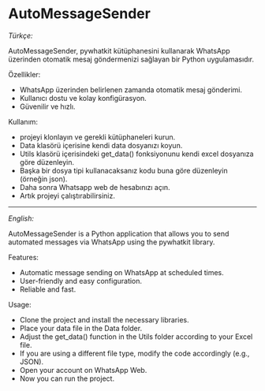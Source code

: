 # **AutoMessageSender**

  _Türkçe:_
  
AutoMessageSender, pywhatkit kütüphanesini kullanarak WhatsApp üzerinden otomatik mesaj göndermenizi sağlayan bir Python uygulamasıdır.

Özellikler:
- WhatsApp üzerinden belirlenen zamanda otomatik mesaj gönderimi.
- Kullanıcı dostu ve kolay konfigürasyon.
- Güvenilir ve hızlı.

Kullanım:
- projeyi klonlayın ve gerekli kütüphaneleri kurun.
- Data klasörü içerisine kendi data dosyanızı koyun.
- Utils klasörü içerisindeki get_data() fonksiyonunu kendi excel dosyanıza göre düzenleyin.
- Başka bir dosya tipi kullanacaksanız kodu buna göre düzenleyin (örneğin json).
- Daha sonra Whatsapp web de hesabınızı açın.
- Artık projeyi çalıştırabilirsiniz.

--------------------------------------------------------

_English:_
  
AutoMessageSender is a Python application that allows you to send automated messages via WhatsApp using the pywhatkit library.

Features:
- Automatic message sending on WhatsApp at scheduled times.
- User-friendly and easy configuration.
- Reliable and fast.

Usage:
- Clone the project and install the necessary libraries.
- Place your data file in the Data folder.
- Adjust the get_data() function in the Utils folder according to your Excel file.
- If you are using a different file type, modify the code accordingly (e.g., JSON).
- Open your account on WhatsApp Web.
- Now you can run the project.

